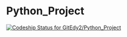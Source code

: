 Python_Project
==============

[ ![Codeship Status for GitEdy2/Python_Project](https://www.codeship.io/projects/96190de0-410a-0132-1780-6298678ec051/status)](https://www.codeship.io/projects/44074)
